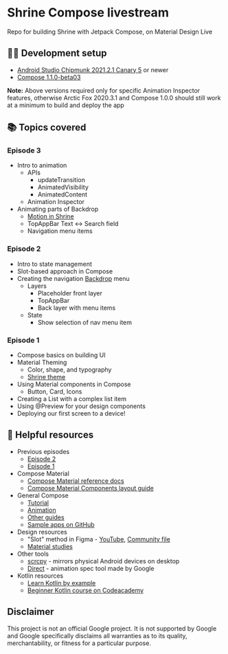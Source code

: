 # Shrine Compose livestream
Repo for building Shrine with Jetpack Compose, on Material Design Live

## 🧑‍💻 Development setup

- [Android Studio Chipmunk 2021.2.1 Canary 5](https://developer.android.com/studio) or newer
- [Compose 1.1.0-beta03](https://developer.android.com/jetpack/compose)

**Note:** Above versions required only for specific Animation Inspector features, otherwise Arctic Fox 2020.3.1 and Compose 1.0.0 should still work at a minimum to build and deploy the app

## 📚 Topics covered

### Episode 3
- Intro to animation
  - APIs
    - updateTransition
    - AnimatedVisibility
    - AnimatedContent
  - Animation Inspector
- Animating parts of Backdrop
  - [Motion in Shrine](https://material.io/design/material-studies/shrine.html#motion)
  - TopAppBar Text <-> Search field
  - Navigation menu items

### Episode 2
- Intro to state management
- Slot-based approach in Compose
- Creating the navigation [Backdrop](https://developer.android.com/jetpack/compose/layouts/material#backdrop) menu
  - Layers
    - Placeholder front layer
    - TopAppBar
    - Back layer with menu items
  - State
    - Show selection of nav menu item

### Episode 1
- Compose basics on building UI
- Material Theming
  - Color, shape, and typography
  - [Shrine theme](https://material.io/design/material-studies/shrine.html#color)
- Using Material components in Compose
  - Button, Card, Icons
- Creating a List with a complex list item
- Using @Preview for your design components
- Deploying our first screen to a device!

## 🧰 Helpful resources

- Previous episodes
  - [Episode 2](https://www.youtube.com/watch?v=T9uMu8nIVM0)
  - [Episode 1](https://www.youtube.com/watch?v=6-1l2nrJpqI)
- Compose Material
  - [Compose Material reference docs](https://developer.android.com/reference/kotlin/androidx/compose/material/package-summary)
  - [Compose Material Components layout guide](https://developer.android.com/jetpack/compose/layouts/material)
- General Compose
  - [Tutorial](https://developer.android.com/jetpack/compose/tutorial)
  - [Animation](https://developer.android.com/jetpack/compose/animation)
  - [Other guides](https://developer.android.com/jetpack/compose/documentation)
  - [Sample apps on GitHub](https://github.com/android/compose-samples)
- Design resources
  - "Slot" method in Figma - [YouTube](https://www.youtube.com/watch?v=FOGgsPz3UTk), [Community file](https://www.figma.com/community/file/969234311094210750)
  - [Material studies](https://material.io/design/material-studies)
- Other tools
  - [scrcpy](https://github.com/Genymobile/scrcpy) - mirrors physical Android devices on desktop
  - [Direct](https://github.com/material-motion/direct) - animation spec tool made by Google
- Kotlin resources
  - [Learn Kotlin by example](https://play.kotlinlang.org/byExample/overview)
  - [Beginner Kotlin course on Codeacademy](https://www.codecademy.com/learn/learn-kotlin)

## Disclaimer

This project is not an official Google project. It is not supported by Google and Google specifically disclaims all warranties as to its quality, merchantability, or fitness for a particular purpose.

